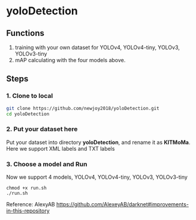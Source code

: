 # yoloDetection

## Functions
1. training with your own dataset for YOLOv4, YOLOv4-tiny, YOLOv3, YOLOv3-tiny
2. mAP calculating with the four models above. 

## Steps
### 1. Clone to local
```sh
git clone https://github.com/newjoy2018/yoloDetection.git
cd yoloDetection
```
### 2. Put your dataset here
Put your dataset into directory **yoloDetection**, and rename it as **KITMoMa**.  
Here we support XML labels and TXT labels

### 3. Choose a model and Run
Now we support 4 models, YOLOv4, YOLOv4-tiny, YOLOv3, YOLOv3-tiny

```
chmod +x run.sh
./run.sh
```





Reference: AlexyAB https://github.com/AlexeyAB/darknet#improvements-in-this-repository

